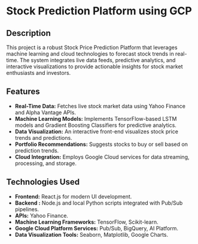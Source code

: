 # Stock Prediction Platform using GCP
## Description

This project is a robust Stock Price Prediction Platform that leverages machine learning and cloud technologies to forecast stock trends in real-time. The system integrates live data feeds, predictive analytics, and interactive visualizations to provide actionable insights for stock market enthusiasts and investors.

## Features

+ **Real-Time Data:** Fetches live stock market data using Yahoo Finance and Alpha Vantage APIs.
+ **Machine Learning Models:** Implements TensorFlow-based LSTM models and Gradient Boosting Classifiers for predictive analytics.
+ **Data Visualization:** An interactive front-end visualizes stock price trends and predictions.
+ **Portfolio Recommendations:** Suggests stocks to buy or sell based on prediction trends.
+ **Cloud Integration:** Employs Google Cloud services for data streaming, processing, and storage.

## Technologies Used

+ **Frontend:** React.js for modern UI development.
+ **Backend :** Node.js and local Python scripts integrated with Pub/Sub pipelines.
+ **APIs:** Yahoo Finance.
+ **Machine Learning Frameworks:** TensorFlow, Scikit-learn.
+ **Google Cloud Platform Services:** Pub/Sub, BigQuery, AI Platform.
+ **Data Visualization Tools:** Seaborn, Matplotlib, Google Charts.
